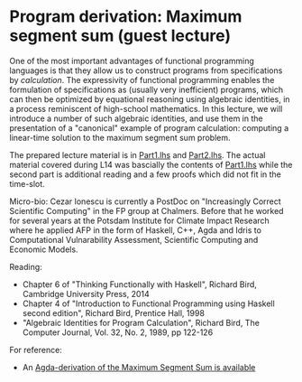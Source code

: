 # Program derivation: Maximum segment sum (guest lecture)

One of the most important advantages of functional programming
languages is that they allow us to construct programs from
specifications by *calculation*. The expressivity of functional
programming enables the formulation of specifications as (usually very
inefficient) programs, which can then be optimized by equational
reasoning using algebraic identities, in a process reminiscent of
high-school mathematics. In this lecture, we will introduce a number
of such algebraic identities, and use them in the presentation of a
"canonical" example of program calculation: computing a linear-time
solution to the maximum segment sum problem.

The prepared lecture material is in [Part1.lhs](Part1.lhs) and
[Part2.lhs](Part2.lhs). The actual material covered during L14 was
bascially the contents of [Part1.lhs](Part1.lhs) while the second part
is additional reading and a few proofs which did not fit in the
time-slot.

Micro-bio: Cezar Ionescu is currently a PostDoc on "Increasingly
Correct Scientific Computing" in the FP group at Chalmers. Before that
he worked for several years at the Potsdam Institute for Climate
Impact Research where he applied AFP in the form of Haskell, C++, Agda
and Idris to Computational Vulnarability Assessment, Scientific
Computing and Economic Models.

Reading:
* Chapter 6 of "Thinking Functionally with Haskell", Richard Bird, Cambridge University Press, 2014
* Chapter 4 of "Introduction to Functional Programming using Haskell second edition", Richard Bird, Prentice Hall, 1998
* "Algebraic Identities for Program Calculation", Richard Bird, The Computer Journal, Vol. 32, No. 2, 1989, pp 122-126

For reference:
* An [Agda-derivation of the Maximum Segment Sum is available](https://bitbucket.org/scmlab/aopa/src/17652ccd5c661cd0a338531bbc1720d4329e56dd/Examples/MSS/Derivation.agda?at=master)
